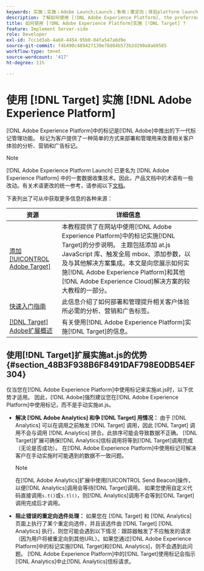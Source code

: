 ```yaml
---
keywords: 实施；实施；Adobe Launch;Launch；争用；重定向；体验platform launch;platform launch；标记；Adobe Platform
description: 了解如何使用 [!DNL Adobe Experience Platform], the preferred method to implement [!DNL Target]实施 [!DNL Adobe Target] at.js库。
title: 如何使用 [!DNL Adobe Experience Platform]实施 [!DNL Target] ?
feature: Implement Server-side
role: Developer
exl-id: 7cc1d3ab-4a68-4454-95b0-04fa547a6d9e
source-git-commit: f4b490c489427130e78d84b573b2d290a8a60585
workflow-type: tm+mt
source-wordcount: '417'
ht-degree: 11%

---
```


# 使用 [!DNL Target] 实施 [!DNL Adobe Experience Platform]

[!DNL Adobe Experience Platform]中的标记是[!DNL Adobe]中推出的下一代标记管理功能。 标记为客户提供了一种简单的方式来部署和管理用来改善相关客户体验的分析、营销和广告标记。

>[!NOTE]
>
>[!DNL Adobe Experience Platform Launch] 已更名为 [!DNL Adobe Experience Platform] 中的一套数据收集技术。因此，产品文档中的术语有一些改动。有关术语更改的统一参考，请参阅以下[文档](https://experienceleague.adobe.com/docs/experience-platform/tags/term-updates.html?lang=en)。

下表列出了可从中获取更多信息的各种来源：

| 资源 | 详细信息 |
|--- |--- |
| [添加 [!UICONTROL Adobe Target]](https://experienceleague.adobe.com/docs/launch-learn/implementing-in-websites-with-launch/implement-solutions/target.html#implement-solutions) | 本教程提供了在网站中使用[!DNL Adobe Experience Platform]中的标记实施[!DNL Target]的分步说明。 主题包括添加 at.js JavaScript 库、触发全局 mbox、添加参数，以及与其他解决方案集成。本文是向您展示如何实施[!DNL Adobe Experience Platform]和其他[!DNL Adobe Experience Cloud]解决方案的较大教程的一部分。 |
| [快速入门指南](https://experienceleague.adobe.com/docs/experience-platform/tags/get-started/quick-start.html) | 此信息介绍了如何部署和管理提升相关客户体验所必需的分析、营销和广告标签。 |
| [ [!DNL Target] Adobe扩展概述](https://experienceleague.adobe.com/docs/experience-platform/tags/extensions/adobe/target/overview.html) | 有关使用[!DNL Adobe Experience Platform]实施[!DNL Target]的信息。 |

## 使用[!DNL Target]扩展实施at.js的优势 {#section_48B3F938B6F8491DAF798E0DB54EF304}

仅当您在[!DNL Adobe Experience Platform]中使用标记来实施at.js时，以下优势才适用。 因此，[!DNL Adobe]强烈建议您在[!DNL Adobe Experience Platform]中使用标记，而不是手动实施at.js。

* **解决 [!DNL Adobe Analytics] 和争 [!DNL Target] 用情况：** 由于 [!DNL Analytics] 可以在调用之前触发 [!DNL Target] 调用，因此 [!DNL Target] 调用不会与调用 [!DNL Analytics] 拼合。此排序可能会导致数据不正确。 [!DNL Target]扩展可确保[!DNL Analytics]信标调用将等到[!DNL Target]调用完成（无论是否成功）。 在[!DNL Adobe Experience Platform]中使用标记可解决客户在手动实施时可能遇到的数据不一致问题。

   >[!NOTE]
   >
   >在[!DNL Adobe Analytics]扩展中使用[!UICONTROL Send Beacon]操作，以便[!DNL Analytics]调用会等待[!DNL Target]调用。 如果您使用自定义代码直接调用`s.t()`或`s.tl()`，则[!DNL Analytics]调用不会等到[!DNL Target]调用完成后才调用。

* **阻止错误的重定向选件处理：** 如果您在 [!DNL Target] 和 [!DNL Analytics] 页面上执行了某个重定向选件，并且该选件由 [!DNL Target] [!DNL Analytics] 执行，则您可能会遇到以下情况：跟踪器触发了不应触发的请求（因为用户将被重定向到其他URL）。如果您通过[!DNL Adobe Experience Platform]中的标记实施[!DNL Target]和[!DNL Analytics]，则不会遇到此问题。 [!DNL Adobe Experience Platform]中的[!DNL Target]使用标记会指示[!DNL Analytics]中止[!DNL Analytics]信标请求。
